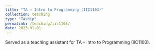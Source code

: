 ```yaml
---
title: "TA – Intro to Programming (IIC1103)"
collection: teaching
type: "TAship"
permalink: /teaching/iic1103/
date: 2023-01-01
---
```


Served as a teaching assistant for TA – Intro to Programming (IIC1103).
